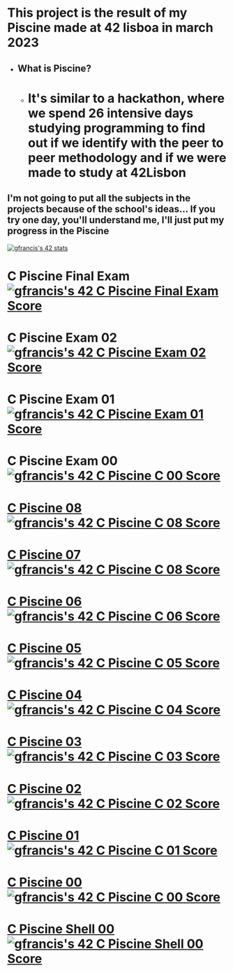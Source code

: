 
# This project is the result of my Piscine made at 42 lisboa in march 2023

- ## What is Piscine?
  - # It's similar to a hackathon, where we spend 26 intensive days studying programming to find out if we identify with the peer to peer methodology and if we were made to study at 42Lisbon
  
## I'm not going to put all the subjects in the projects because of the school's ideas... If you try one day, you'll understand me, I'll just put my progress in the Piscine

[![gfrancis's 42 stats](https://badge42.vercel.app/api/v2/clkwhdoqe007908lafztivw27/stats?cursusId=9&coalitionId=110)](https://github.com/JaeSeoKim/badge42)

# **C Piscine Final Exam** [![gfrancis's 42 C Piscine Final Exam Score](https://badge42.vercel.app/api/v2/clkwhdoqe007908lafztivw27/project/3039361)](https://github.com/JaeSeoKim/badge42)
# **C Piscine Exam 02** [![gfrancis's 42 C Piscine Exam 02 Score](https://badge42.vercel.app/api/v2/clkwhdoqe007908lafztivw27/project/3029838)](https://github.com/JaeSeoKim/badge42)
# **C Piscine Exam 01** [![gfrancis's 42 C Piscine Exam 01 Score](https://badge42.vercel.app/api/v2/clkwhdoqe007908lafztivw27/project/3019684)](https://github.com/JaeSeoKim/badge42)
# **C Piscine Exam 00** [![gfrancis's 42 C Piscine C 00 Score](https://badge42.vercel.app/api/v2/clkwhdoqe007908lafztivw27/project/3012406)](https://github.com/JaeSeoKim/badge42)
# [**C Piscine 08**](https://github.com/gfranciss/Piscine/tree/main/C08) [![gfrancis's 42 C Piscine C 08 Score](https://badge42.vercel.app/api/v2/clkwhdoqe007908lafztivw27/project/3037401)](https://github.com/JaeSeoKim/badge42)
# [**C Piscine 07**](https://github.com/gfranciss/Piscine/tree/main/C07) [![gfrancis's 42 C Piscine C 08 Score](https://badge42.vercel.app/api/v2/clkwhdoqe007908lafztivw27/project/3037401)](https://github.com/JaeSeoKim/badge42)
# [**C Piscine 06**](https://github.com/gfranciss/Piscine/tree/main/C06) [![gfrancis's 42 C Piscine C 06 Score](https://badge42.vercel.app/api/v2/clkwhdoqe007908lafztivw27/project/3030418)](https://github.com/JaeSeoKim/badge42)
# [**C Piscine 05**](https://github.com/gfranciss/Piscine/tree/main/C05) [![gfrancis's 42 C Piscine C 05 Score](https://badge42.vercel.app/api/v2/clkwhdoqe007908lafztivw27/project/3028261)](https://github.com/JaeSeoKim/badge42)
# [**C Piscine 04**](https://github.com/gfranciss/Piscine/tree/main/C04) [![gfrancis's 42 C Piscine C 04 Score](https://badge42.vercel.app/api/v2/clkwhdoqe007908lafztivw27/project/3025782)](https://github.com/JaeSeoKim/badge42)
# [**C Piscine 03**](https://github.com/gfranciss/Piscine/tree/main/C03) [![gfrancis's 42 C Piscine C 03 Score](https://badge42.vercel.app/api/v2/clkwhdoqe007908lafztivw27/project/3024176)](https://github.com/JaeSeoKim/badge42)
# [**C Piscine 02**](https://github.com/gfranciss/Piscine/tree/main/C02) [![gfrancis's 42 C Piscine C 02 Score](https://badge42.vercel.app/api/v2/clkwhdoqe007908lafztivw27/project/3020424)](https://github.com/JaeSeoKim/badge42)
# [**C Piscine 01**](https://github.com/gfranciss/Piscine/tree/main/C01) [![gfrancis's 42 C Piscine C 01 Score](https://badge42.vercel.app/api/v2/clkwhdoqe007908lafztivw27/project/3018163)](https://github.com/JaeSeoKim/badge42)
# [**C Piscine 00**](https://github.com/gfranciss/Piscine/tree/main/C00) [![gfrancis's 42 C Piscine C 00 Score](https://badge42.vercel.app/api/v2/clkwhdoqe007908lafztivw27/project/3012406)](https://github.com/JaeSeoKim/badge42)
# [**C Piscine Shell 00**](https://github.com/gfranciss/Piscine/tree/main/Shell00) [![gfrancis's 42 C Piscine Shell 00 Score](https://badge42.vercel.app/api/v2/clkwhdoqe007908lafztivw27/project/3005823)](https://github.com/JaeSeoKim/badge42)
